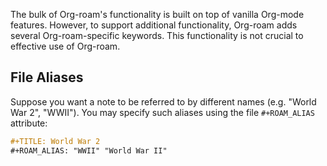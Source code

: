The bulk of Org-roam's functionality is built on top of vanilla
Org-mode features. However, to support additional functionality,
Org-roam adds several Org-roam-specific keywords. This functionality
is not crucial to effective use of Org-roam.

## File Aliases

Suppose you want a note to be referred to by different names (e.g.
"World War 2", "WWII"). You may specify such aliases using the file
`#+ROAM_ALIAS` attribute:

```org
#+TITLE: World War 2
#+ROAM_ALIAS: "WWII" "World War II"
```

